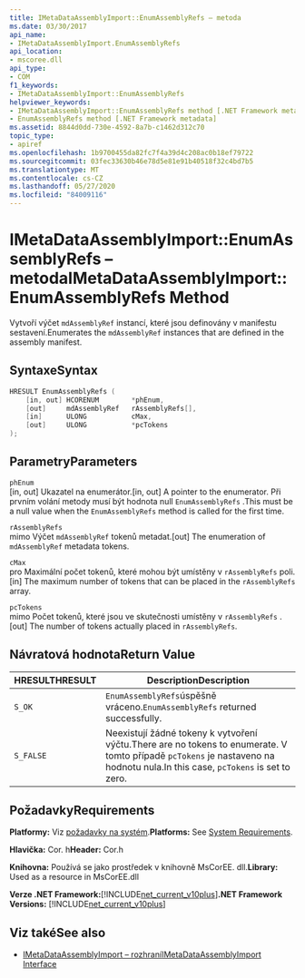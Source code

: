 ```yaml
---
title: IMetaDataAssemblyImport::EnumAssemblyRefs – metoda
ms.date: 03/30/2017
api_name:
- IMetaDataAssemblyImport.EnumAssemblyRefs
api_location:
- mscoree.dll
api_type:
- COM
f1_keywords:
- IMetaDataAssemblyImport::EnumAssemblyRefs
helpviewer_keywords:
- IMetaDataAssemblyImport::EnumAssemblyRefs method [.NET Framework metadata]
- EnumAssemblyRefs method [.NET Framework metadata]
ms.assetid: 8844d0dd-730e-4592-8a7b-c1462d312c70
topic_type:
- apiref
ms.openlocfilehash: 1b9700455da82fc7f4a39d4c208ac0b18ef79722
ms.sourcegitcommit: 03fec33630b46e78d5e81e91b40518f32c4bd7b5
ms.translationtype: MT
ms.contentlocale: cs-CZ
ms.lasthandoff: 05/27/2020
ms.locfileid: "84009116"
---
```

# <a name="imetadataassemblyimportenumassemblyrefs-method"></a><span data-ttu-id="b216a-102">IMetaDataAssemblyImport::EnumAssemblyRefs – metoda</span><span class="sxs-lookup"><span data-stu-id="b216a-102">IMetaDataAssemblyImport::EnumAssemblyRefs Method</span></span>
<span data-ttu-id="b216a-103">Vytvoří výčet `mdAssemblyRef` instancí, které jsou definovány v manifestu sestavení.</span><span class="sxs-lookup"><span data-stu-id="b216a-103">Enumerates the `mdAssemblyRef` instances that are defined in the assembly manifest.</span></span>  
  
## <a name="syntax"></a><span data-ttu-id="b216a-104">Syntaxe</span><span class="sxs-lookup"><span data-stu-id="b216a-104">Syntax</span></span>  
  
```cpp  
HRESULT EnumAssemblyRefs (  
    [in, out] HCORENUM        *phEnum,
    [out]     mdAssemblyRef   rAssemblyRefs[],
    [in]      ULONG           cMax,
    [out]     ULONG           *pcTokens  
);  
```  
  
## <a name="parameters"></a><span data-ttu-id="b216a-105">Parametry</span><span class="sxs-lookup"><span data-stu-id="b216a-105">Parameters</span></span>  
 `phEnum`  
 <span data-ttu-id="b216a-106">[in, out] Ukazatel na enumerátor.</span><span class="sxs-lookup"><span data-stu-id="b216a-106">[in, out] A pointer to the enumerator.</span></span> <span data-ttu-id="b216a-107">Při prvním volání metody musí být hodnota null `EnumAssemblyRefs` .</span><span class="sxs-lookup"><span data-stu-id="b216a-107">This must be a null value when the `EnumAssemblyRefs` method is called for the first time.</span></span>  
  
 `rAssemblyRefs`  
 <span data-ttu-id="b216a-108">mimo Výčet `mdAssemblyRef` tokenů metadat.</span><span class="sxs-lookup"><span data-stu-id="b216a-108">[out] The enumeration of `mdAssemblyRef` metadata tokens.</span></span>  
  
 `cMax`  
 <span data-ttu-id="b216a-109">pro Maximální počet tokenů, které mohou být umístěny v `rAssemblyRefs` poli.</span><span class="sxs-lookup"><span data-stu-id="b216a-109">[in] The maximum number of tokens that can be placed in the `rAssemblyRefs` array.</span></span>  
  
 `pcTokens`  
 <span data-ttu-id="b216a-110">mimo Počet tokenů, které jsou ve skutečnosti umístěny v `rAssemblyRefs` .</span><span class="sxs-lookup"><span data-stu-id="b216a-110">[out] The number of tokens actually placed in `rAssemblyRefs`.</span></span>  
  
## <a name="return-value"></a><span data-ttu-id="b216a-111">Návratová hodnota</span><span class="sxs-lookup"><span data-stu-id="b216a-111">Return Value</span></span>  
  
|<span data-ttu-id="b216a-112">HRESULT</span><span class="sxs-lookup"><span data-stu-id="b216a-112">HRESULT</span></span>|<span data-ttu-id="b216a-113">Description</span><span class="sxs-lookup"><span data-stu-id="b216a-113">Description</span></span>|  
|-------------|-----------------|  
|`S_OK`|<span data-ttu-id="b216a-114">`EnumAssemblyRefs`úspěšně vráceno.</span><span class="sxs-lookup"><span data-stu-id="b216a-114">`EnumAssemblyRefs` returned successfully.</span></span>|  
|`S_FALSE`|<span data-ttu-id="b216a-115">Neexistují žádné tokeny k vytvoření výčtu.</span><span class="sxs-lookup"><span data-stu-id="b216a-115">There are no tokens to enumerate.</span></span> <span data-ttu-id="b216a-116">V tomto případě `pcTokens` je nastaveno na hodnotu nula.</span><span class="sxs-lookup"><span data-stu-id="b216a-116">In this case, `pcTokens` is set to zero.</span></span>|  
  
## <a name="requirements"></a><span data-ttu-id="b216a-117">Požadavky</span><span class="sxs-lookup"><span data-stu-id="b216a-117">Requirements</span></span>  
 <span data-ttu-id="b216a-118">**Platformy:** Viz [požadavky na systém](../../get-started/system-requirements.md).</span><span class="sxs-lookup"><span data-stu-id="b216a-118">**Platforms:** See [System Requirements](../../get-started/system-requirements.md).</span></span>  
  
 <span data-ttu-id="b216a-119">**Hlavička:** Cor. h</span><span class="sxs-lookup"><span data-stu-id="b216a-119">**Header:** Cor.h</span></span>  
  
 <span data-ttu-id="b216a-120">**Knihovna:** Používá se jako prostředek v knihovně MsCorEE. dll.</span><span class="sxs-lookup"><span data-stu-id="b216a-120">**Library:** Used as a resource in MsCorEE.dll</span></span>  
  
 <span data-ttu-id="b216a-121">**Verze .NET Framework:**[!INCLUDE[net_current_v10plus](../../../../includes/net-current-v10plus-md.md)]</span><span class="sxs-lookup"><span data-stu-id="b216a-121">**.NET Framework Versions:** [!INCLUDE[net_current_v10plus](../../../../includes/net-current-v10plus-md.md)]</span></span>  
  
## <a name="see-also"></a><span data-ttu-id="b216a-122">Viz také</span><span class="sxs-lookup"><span data-stu-id="b216a-122">See also</span></span>

- [<span data-ttu-id="b216a-123">IMetaDataAssemblyImport – rozhraní</span><span class="sxs-lookup"><span data-stu-id="b216a-123">IMetaDataAssemblyImport Interface</span></span>](imetadataassemblyimport-interface.md)
